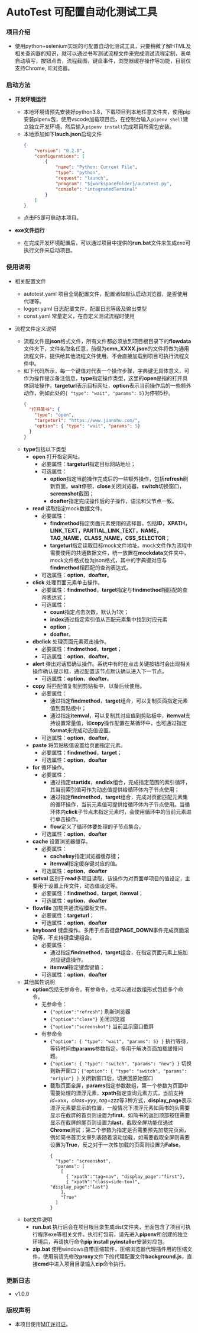 # AutoTest 可配置自动化测试工具

### 项目介绍

  - 使用python+selenium实现的可配置自动化测试工具，只要稍微了解HTML及相关查询器的知识，就可以通过书写测试流程文件来完成测试流程定制，表单自动填写，按钮点击，流程截图，键盘事件，浏览器缓存操作等功能，目前仅支持Chrome, IE浏览器。

### 启动方法

- **开发环境运行**

  - 本地环境请预先安装好python3.8，下载项目到本地任意文件夹，使用pip安装pipenv包，使用vscode加载项目后，在控制台输入```pipenv shell```建立独立开发环境，然后输入```pipenv install```完成项目所需包安装。
  - 本地添加如下**lauch.json**启动文件
    ```json
    {
        "version": "0.2.0",
        "configurations": [
            {
                "name": "Python: Current File",
                "type": "python",
                "request": "launch",
                "program": "${workspaceFolder}/autotest.py",
                "console": "integratedTerminal"
            }
        ]
    }
    ```
  - 点击F5即可启动本项目。

- **exe文件运行**
  
  - 在完成开发环境配置后，可以通过项目中提供的**run.bat**文件来生成exe可执行文件来启动项目。

### 使用说明

  - 相关配置文件

    - autotest.yaml 项目全局配置文件，配置诸如默认启动浏览器，是否使用代理等。
    - logger.yaml 日志配置文件，配置日志等级及输出类型
    - const.yaml 常量定义，在自定义测试流程时使用

  - 流程文件定义说明

    - 流程文件是**json**格式文件，所有文件都必须放到项目根目录下的**flowdata**文件夹下，文件名取名任意，前缀为**cmn_XXXX.json**的文件将做为通用流程文件，提供给其他流程文件使用，不会直接加载到项目可执行流程文件中。
    - 如下代码所示，每一个键值对代表一个操作步骤，字典键无具体意义，可作为操作提示备注信息，**type**指定操作类型，这里的**open**是指的打开具体网址操作，**targeturl**表示目标网址，**option**表示当前操作后的一些额外动作，例如此处的```{ "type": "wait", "params": 5}```为停顿5秒。
      ```json
      {
        "打开简书": {
          "type": "open",
          "targeturl": "https://www.jianshu.com/",
          "option": { "type": "wait", "params": 5}
        }
      }
      ```
    - **type**包括以下类型
        - **open** 打开指定网址。
          - 必要属性：**targeturl**指定目标网站地址；
          - 可选属性：
            - **option**指定当前操作完成后的一些额外操作，包括**refresh**刷新页面，**wait**停顿，**close**关闭浏览器，**switch**切换窗口，**screenshot**截图；
            - **doafter**指定完成操作后的子操作，语法和父节点一致。
        - **read** 读取指定mock数据文件。
          - 必要属性：
            - **findmethod**指定页面元素使用的选择器，包括**ID，XPATH，LINK_TEXT，PARTIAL_LINK_TEXT，NAME，TAG_NAME，CLASS_NAME，CSS_SELECTOR**；
            - **targeturl**指定读取目标mock文件地址。mock文件作为流程中需要使用的共通数据文件，统一放置在**mockdata**文件夹中，mock文件格式也为json格式，其中的字典键对应与**findmethod**相匹配的查询表达式。
          - 可选属性：**option**，**doafter**。
        - **click** 处理页面元素单击操作。
          - 必要属性：**findmethod**，**target**指定与**findmethod**相匹配的查询表达式；
          - 可选属性：
            - **count**指定点击次数，默认为1次；
            - **index**通过指定索引值从匹配元素集中找到对应元素
            - **option**；
            - **doafter**。
        - **dbclick** 处理页面元素双击操作。
          - 必要属性：**findmethod**，**target**；
          - 可选属性：**option**，**doafter**。
        - **alert** 弹出对话框确认操作。系统中有时在点击关键按钮时会出现相关操作确认提示框，通过配置该节点默认确认进入下一节点。
          - 可选属性：**option**，**doafter**。
        - **copy** 将匹配值复制到剪贴板中，以备后续使用。
          - 必要属性：
            - 通过指定**findmethod**，**target**组合，可以复制页面指定元素值到剪贴板中；
            - 通过指定**itemval**，可以复制其对应值到剪贴板中，**itemval**支持设置常量值，如**copy**操作配置在某循环中，也可通过指定**format**来完成动态值设置。
          - 可选属性：**option**，**doafter**。
        - **paste** 将剪贴板值设置给页面指定元素。
          - 必要属性：**findmethod**，**target**；
          - 可选属性：**option**，**doafter**
        - **for** 循环操作。
          - 必要属性：
            - 通过指定**startidx**，**endidx**组合，完成指定范围的索引循环，其当前索引值可作为动态值提供给循环体内子节点使用；
            - 通过指定**findmethod**，**target**组合，完成对页面匹配元素集的循环操作，当前元素值可提供给循环体内子节点使用。当循环体内**click**子节点未指定元素时，会使用循环中的当前元素进行单击操作。
            - **flow**定义了循环体要处理的子节点集合。
          - 可选属性：**option**，**doafter**
        - **cache** 设置浏览器缓存。
          - 必要属性：
            - **cachekey**指定浏览器缓存键；
            - **itemval**指定缓存键对应的值。
          - 可选属性：**option**，**doafter**
        - **setval** 区别于**read**多项目读取，该操作为对页面单项目的值设定，主要用于设置上传文件，动态值设定等。
          - 必要属性：**findmethod**，**target**, **itemval**；
          - 可选属性：**option**，**doafter**
        - **flowfile** 加载共通流程模板文件。
          - 必要属性：**targeturl**；
          - 可选属性：**option**，**doafter**
        - **keyboard** 键盘操作。多用于点击键盘**PAGE_DOWN**事件完成页面滚动等，不支持键盘键组合。
          - 必要属性：
            - 通过指定**findmethod**，**target**组合，在指定页面元素上施加对应键盘操作。
            - **itemval**指定键盘键值；
          - 可选属性：**option**，**doafter**
    - 其他属性说明
      - **option**包括无参命令，有参命令，也可以通过数组形式包括多个命令。
        - 无参命令：
          - ```{"option":"refresh"}``` 刷新浏览器
          - ```{"option":"close"}``` 关闭浏览器
          - ```{"option":"screenshot"}``` 当前显示窗口截屏
        - 有参命令
          - ```{"option": { "type": "wait", "params": 5} }``` 执行等待，等待时间由**params**参数指定。多用于解决页面加载缓慢问题。
          - ```{"option": { "type": "switch", "params": "new"} }``` 切换到新开窗口；```{"option": { "type": "switch", "params": "origin"} }``` 关闭新窗口后，切换回原始窗口
          - 截取页面全屏，**params**指定参数数组，第一个参数为页面中需要处理的漂浮元素，**xpath**指定查询元素方式，当前支持*id=xxx*，*class=yyy*, *tag=zzz*等3种方式，**display_page**表示漂浮元素要显示的位置，一般情况下漂浮元素如简书的头需要显示在截屏的首页则设置为**first**，如简书的返回顶部按钮需要显示在截屏的尾页则设置为**last**，截取全屏功能仅通过**Chrome**测试；第二个参数为指定是否需要预先加载完页面，例如简书首页文章列表随着滚动加载，如需要截取全屏则需要设置为**True**，反之对于一次性加载的页面则设置为**False**。
            ```
            {
              "type": "screenshot",
              "params": [
                [
                  { "xpath":"tag=nav", "display_page":"first"},
                  { "xpath":"class=side-tool", "display_page":"last"}
                ],
                "True"
              ]
            }
            ```
    - bat文件说明
      - **run.bat** 执行后会在项目根目录生成dist文件夹，里面包含了项目可执行程序exe等相关文件。执行打包前，请先进入**pipenv**所创建的独立环境后，再请执行命令**pip install pyinstaller**安装对应包。
      - **zip.bat** 使用windows自带压缩软件，压缩浏览器代理插件用的压缩文件，使用前请先修改**proxy**文件下的代理配置文件**background.js**，直接**cmd**中进入项目目录输入**zip**命令执行。

### 更新日志

  - v1.0.0

### 版权声明

  - 本项目使用[MIT许可证](https://github.com/linxichong/pyautotest/blob/master/LICENSE)。
